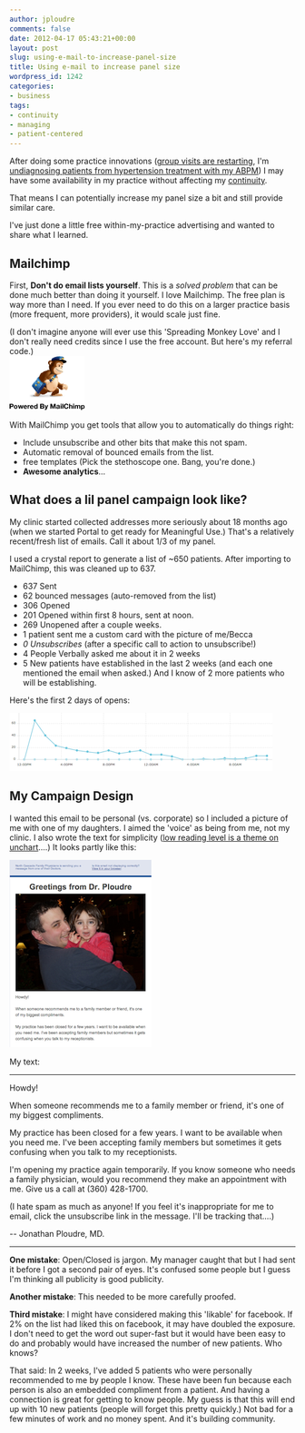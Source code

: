 ```yaml
---
author: jploudre
comments: false
date: 2012-04-17 05:43:21+00:00
layout: post
slug: using-e-mail-to-increase-panel-size
title: Using e-mail to increase panel size
wordpress_id: 1242
categories:
- business
tags:
- continuity
- managing
- patient-centered
---
```


After doing some practice innovations ([group visits are restarting](http://unchart.com/2012/group-visit-invitation/), I'm [undiagnosing patients from hypertension treatment with my ABPM](http://unchart.com/?s=abpm)) I may have some availability in my practice without affecting my [continuity](http://unchart.com/2011/continuity-report/).

That means I can potentially increase my panel size a bit and still provide similar care.

I've just done a little free within-my-practice advertising and wanted to share what I learned.

## Mailchimp

First, **Don't do email lists yourself**. This is a *solved problem* that can be done much better than doing it yourself. I love Mailchimp. The free plan is way more than I need. If you ever need to do this on a larger practice basis (more frequent, more providers), it would scale just fine. 


(I don't imagine anyone will ever use this 'Spreading Monkey Love' and I don't really need credits since I use the free account. But here's my referral code.)  
[![](/files/2012/04/MC_MonkeyReward_05.png)](http://eepurl.com/k0gpf)

With MailChimp you get tools that allow you to automatically do things right:

* Include unsubscribe and other bits that make this not spam.
* Automatic removal of bounced emails from the list.
* free templates (Pick the stethoscope one. Bang, you're done.)
* **Awesome analytics**...

## What does a lil panel campaign look like?

My clinic started collected addresses more seriously about 18 months ago (when we started Portal to get ready for Meaningful Use.) That's a relatively recent/fresh list of emails. Call it about 1/3 of my panel.

I used a crystal report to generate a list of ~650 patients. After importing to MailChimp, this was cleaned up to 637.

* 637 Sent
* 62 bounced messages (auto-removed from the list)
* 306 Opened
* 201 Opened within first 8 hours, sent at noon. 
* 269 Unopened after a couple weeks.
* 1 patient sent me a custom card with the picture of me/Becca
* *0 Unsubscribes* (after a specific call to action to unsubscribe!)
* 4 People Verbally asked me about it in 2 weeks
* 5 New patients have established in the last 2 weeks (and each one mentioned the email when asked.) And I know of 2 more patients who will be establishing.

Here's the first 2 days of opens:

![](/files/2012/04/Screen-Shot-2012-04-16-at-10.23.09-PM.png)

## My Campaign Design

I wanted this email to be personal (vs. corporate) so I included a picture of me with one of my daughters. I aimed the 'voice' as being from me, not my clinic. I also wrote the text for simplicity ([low reading level is a theme on unchart](http://unchart.com/?s=readability)....)  It looks partly like this:

![](/files/2012/04/Screen-Shot-2012-04-16-at-10.27.46-PM.png)

My text:

--------------
Howdy!
 
When someone recommends me to a family member or friend, it's one of my biggest compliments.
 
My practice has been closed for a few years. I want to be available when you need me. I've been accepting family members but sometimes it gets confusing when you talk to my receptionists.
 
I'm opening my practice again temporarily. If you know someone who needs a family physician, would you recommend they make an appointment with me. Give us a call at (360) 428-1700.
 
(I hate spam as much as anyone! If you feel it's inappropriate for me to email, click the unsubscribe link in the message. I'll be tracking
that....)
 
-- Jonathan Ploudre, MD.

-----------

**One mistake**: Open/Closed is jargon. My manager caught that but I had sent it before I got a second pair of eyes. It's confused some people but I guess I'm thinking all publicity is good publicity.

**Another mistake**: This needed to be more carefully proofed.

**Third mistake**: I might have considered making this 'likable' for facebook. If 2% on the list had liked this on facebook, it may have doubled the exposure. I don't need to get the word out super-fast but it would have been easy to do and probably would have increased the number of new patients. Who knows?

That said: In 2 weeks, I've added 5 patients who were personally recommended to me by people I know. These have been fun because each person is also an embedded compliment from a patient. And having a connection is great for getting to know people. My guess is that this will end up with 10 new patients (people will forget this pretty quickly.) Not bad for a few minutes of work and no money spent. And it's building community.

